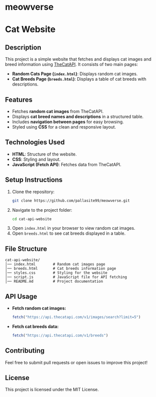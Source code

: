 # meowverse
# Cat Website

## Description
This project is a simple website that fetches and displays cat images and breed information using [TheCatAPI](https://thecatapi.com/). It consists of two main pages:
- **Random Cats Page (`index.html`)**: Displays random cat images.
- **Cat Breeds Page (`breeds.html`)**: Displays a table of cat breeds with descriptions.

## Features
- Fetches **random cat images** from TheCatAPI.
- Displays **cat breed names and descriptions** in a structured table.
- Includes **navigation between pages** for easy browsing.
- Styled using **CSS** for a clean and responsive layout.

## Technologies Used
- **HTML**: Structure of the website.
- **CSS**: Styling and layout.
- **JavaScript (Fetch API)**: Fetches data from TheCatAPI.

## Setup Instructions
1. Clone the repository:
   ```bash
   git clone https://github.com/pallasite99/meowverse.git
   ```
2. Navigate to the project folder:
   ```bash
   cd cat-api-website
   ```
3. Open `index.html` in your browser to view random cat images.
4. Open `breeds.html` to see cat breeds displayed in a table.

## File Structure
```
cat-api-website/
│── index.html        # Random cat images page
│── breeds.html       # Cat breeds information page
│── styles.css        # Styling for the website
│── script.js         # JavaScript file for API fetching
│── README.md         # Project documentation
```

## API Usage
- **Fetch random cat images:**
  ```js
  fetch("https://api.thecatapi.com/v1/images/search?limit=5")
  ```
- **Fetch cat breeds data:**
  ```js
  fetch("https://api.thecatapi.com/v1/breeds")
  ```

## Contributing
Feel free to submit pull requests or open issues to improve this project!

## License
This project is licensed under the MIT License.


